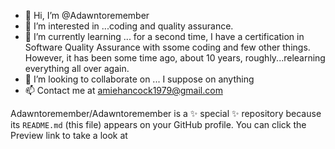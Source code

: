 - 👋 Hi, I’m @Adawntoremember
- 👀 I’m interested in ...coding and quality assurance.
- 🌱 I’m currently learning ... for a second time, I have a certification in Software Quality Assurance with ssome coding and few other things. However, it has been some time ago, about 10 years, roughly...relearning everything all over again.
- 💞️ I’m looking to collaborate on ... I suppose on anything 
- 📫 Contact me at amiehancock1979@gmail.com 


Adawntoremember/Adawntoremember is a ✨ special ✨ repository because its `README.md` (this file) appears on your GitHub profile.
You can click the Preview link to take a look at 
